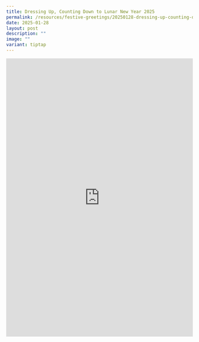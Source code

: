 ```yaml
---
title: Dressing Up, Counting Down to Lunar New Year 2025
permalink: /resources/festive-greetings/20250128-dressing-up-counting-down/
date: 2025-01-28
layout: post
description: ""
image: ""
variant: tiptap
---
```

<div class="iframe-wrapper">
<iframe style="border:none;overflow:hidden" height="751" width="100%" allowfullscreen="true" frameborder="0" src="https://www.facebook.com/plugins/post.php?href=https%3A%2F%2Fwww.facebook.com%2Falpshealthcaresupplychain%2Fposts%2Fpfbid0iJNzuHi6zVAFHPdt8ELxcEeqKWZcC47892Afo6xgE6ifvDpXqoZXz1EJXuu75PDEl&amp;show_text=true&amp;width=100%"></iframe>
</div>
<p></p>